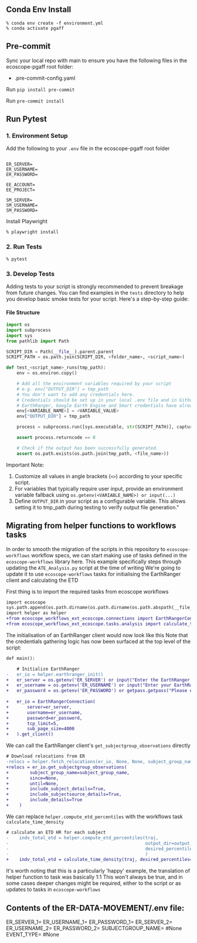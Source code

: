 
## Conda Env Install
```shell
% conda env create -f environment.yml
% conda activate pgaff
```

## Pre-commit
Sync your local repo with main to ensure you have the following files in the ecoscope-pgaff root folder:
 - .pre-commit-config.yaml

Run `pip install pre-commit`

Run `pre-commit install`

## Run Pytest

### 1. Environment Setup
Add the following to your `.env` file in the ecoscope-pgaff root folder

``` 

ER_SERVER=
ER_USERNAME=
ER_PASSWORD=

EE_ACCOUNT=
EE_PROJECT=

SM_SERVER=
SM_USERNAME=
SM_PASSWORD=
```

Install Playwright
```shell
% playwright install
```

### 2. Run Tests

```shell
% pytest
```
### 3. Develop Tests
Adding tests to your script is strongly recommended to prevent breakage from future changes. You can find examples in the `tests` directory to help you develop basic smoke tests for your script. Here's a step-by-step guide:

#### File Structure
```python
import os
import subprocess
import sys
from pathlib import Path

SCRIPT_DIR = Path(__file__).parent.parent
SCRIPT_PATH = os.path.join(SCRIPT_DIR, <folder_name>, <script_name>)

def test_<script_name>_runs(tmp_path):
    env = os.environ.copy()

    # Add all the environment variables required by your script
    # e.g. env["OUTPUT_DIR"] = tmp_path
    # You don't want to add any credentials here. 
    # Credentials should be set up in your local .env file and in Github Variables
    # EarthRanger, Google Earth Engine and Smart credentials have already been added to Github environment
    env[<VARIABLE_NAME>] = <VARIABLE_VALUE>
    env["OUTPUT_DIR"] = tmp_path

    process = subprocess.run([sys.executable, str(SCRIPT_PATH)], capture_output=True, text=True, env=env)

    assert process.returncode == 0

    # Check if the output has been successfully generated.
    assert os.path.exists(os.path.join(tmp_path, <file_name>))
```

Important Note: 
1. Customize all values in angle brackets (`<>`) according to your specific script.
2. For variables that typically require user input, provide an environment variable fallback using `os.getenv(<VARIABLE_NAME>) or input(...)`
3. Define `OUTPUT_DIR` in your script as a configurable variable. This allows setting it to tmp_path during testing to verify output file generation."


## Migrating from helper functions to workflows tasks
In order to smooth the migration of the scripts in this repository to `ecoscope-workflows` workflow specs, 
we can start making use of tasks defined in the `ecoscope-workflows` library here.
This example specifically steps through updating the `ATE_Analysis.py` script at the time of writing
We're going to update it to use `ecoscope-workflows` tasks for initialising the EarthRanger client and calculating the ETD 

First thing is to import the required tasks from ecoscope workflows
```diff
import ecoscope
sys.path.append(os.path.dirname(os.path.dirname(os.path.abspath(__file__))))
import helper as helper
+from ecoscope_workflows_ext_ecoscope.connections import EarthRangerConnection
+from ecoscope_workflows_ext_ecoscope.tasks.analysis import calculate_time_density
```

The initialisation of an EarthRanger client would now look like this 
Note that the credentials gathering logic has now been surfaced at the top level of the script:
```diff
def main():

    # Initialize EarthRanger
-   er_io = helper.earthranger_init()
+   er_server = os.getenv('ER_SERVER') or input("Enter the EarthRanger server URL (default: https://mep-dev.pamdas.org): ") or "https://mep-dev.pamdas.org"
+   er_username = os.getenv('ER_USERNAME') or input("Enter your EarthRanger username: ")
+   er_password = os.getenv('ER_PASSWORD') or getpass.getpass("Please enter your ER password: ")
    
+   er_io = EarthRangerConnection(
+       server=er_server,
+       username=er_username,
+       password=er_password,
+       tcp_limit=5,
+       sub_page_size=4000
+   ).get_client()
```

We can call the EarthRanger client's `get_subjectgroup_observations` directly
```diff
# Download relocations from ER
-relocs = helper.fetch_relocations(er_io, None, None, subject_group_name)
+relocs = er_io.get_subjectgroup_observations(
+        subject_group_name=subject_group_name,
+        since=None,
+        until=None,
+        include_subject_details=True,
+        include_subjectsource_details=True,
+        include_details=True
+    )
```

We can replace `helper.compute_etd_percentiles` with the workflows task `calculate_time_density`
```diff
# calculate an ETD HR for each subject
-    indv_total_etd = helper.compute_etd_percentiles(traj, 
-                                                    output_dir=output_dir, 
-                                                    desired_percentiles=[desired_percentile],
-                                                    )
+    indv_total_etd = calculate_time_density(traj, desired_percentiles=[desired_percentile])
```

It's worth noting that this is a particularly 'happy' example, the translation of helper function to task was basically 1:1
This won't always be true, and in some cases deeper changes might be required, either to the script or as updates to tasks in `ecoscope-workflows`


## Contents of the ER-DATA-MOVEMENT/.env file: 
ER_SERVER_1=<ER1 URL>
ER_USERNAME_1=<ER1 USERNAME>
ER_PASSWORD_1=<ER1 PASSWORD>
ER_SERVER_2=<ER2 URL>
ER_USERNAME_2=<ER2 USERNAME>
ER_PASSWORD_2=<ER2 PASSWORD>
SUBJECTGROUP_NAME= #None
EVENT_TYPE= #None